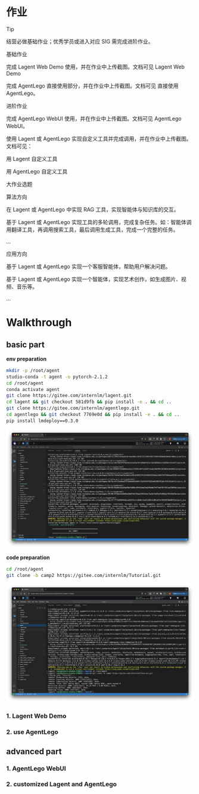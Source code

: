 # 作业
Tip

结营必做基础作业；优秀学员或进入对应 SIG 需完成进阶作业。

基础作业

完成 Lagent Web Demo 使用，并在作业中上传截图。文档可见 Lagent Web Demo

完成 AgentLego 直接使用部分，并在作业中上传截图。文档可见 直接使用 AgentLego。

进阶作业

完成 AgentLego WebUI 使用，并在作业中上传截图。文档可见 AgentLego WebUI。

使用 Lagent 或 AgentLego 实现自定义工具并完成调用，并在作业中上传截图。文档可见：

用 Lagent 自定义工具

用 AgentLego 自定义工具

大作业选题

算法方向

在 Lagent 或 AgentLego 中实现 RAG 工具，实现智能体与知识库的交互。

基于 Lagent 或 AgentLego 实现工具的多轮调用，完成复杂任务。如：智能体调用翻译工具，再调用搜索工具，最后调用生成工具，完成一个完整的任务。

...

应用方向

基于 Lagent 或 AgentLego 实现一个客服智能体，帮助用户解决问题。

基于 Lagent 或 AgentLego 实现一个智能体，实现艺术创作，如生成图片、视频、音乐等。

...

# Walkthrough

## basic part

**env preparation**

```bash
mkdir -p /root/agent
studio-conda -t agent -o pytorch-2.1.2
cd /root/agent
conda activate agent
git clone https://gitee.com/internlm/lagent.git
cd lagent && git checkout 581d9fb && pip install -e . && cd ..
git clone https://gitee.com/internlm/agentlego.git
cd agentlego && git checkout 7769e0d && pip install -e . && cd ..
pip install lmdeploy==0.3.0
```

![](images/env.png)

**code preparation**

```bash
cd /root/agent
git clone -b camp2 https://gitee.com/internlm/Tutorial.git
```

![](images/code.png)

### 1. Lagent Web Demo

### 2. use AgentLego

## advanced part

### 1. AgentLego WebUI

### 2. customized Lagent and AgentLego